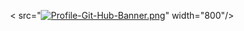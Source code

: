<div id="header" align="center">
 

< src="[![Profile-Git-Hub-Banner.png](https://i.postimg.cc/G2CkF51x/Profile-Git-Hub-Banner.png)](https://postimg.cc/SXg2qVRn)"  width="800"/>

</div>
